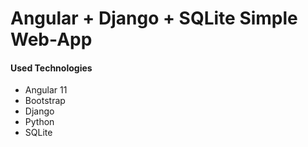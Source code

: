 # Angular + Django + SQLite Simple Web-App

#### Used Technologies
- Angular 11
- Bootstrap
- Django
- Python
- SQLite
